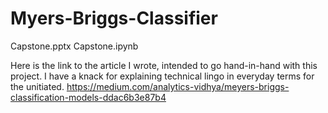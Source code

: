 # Myers-Briggs-Classifier

Capstone.pptx
Capstone.ipynb

Here is the link to the article I wrote, intended to go hand-in-hand with this project. I have a knack for explaining technical lingo in everyday terms for the unitiated.
https://medium.com/analytics-vidhya/meyers-briggs-classification-models-ddac6b3e87b4
